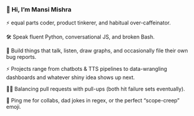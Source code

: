 
### 👋 Hi, I’m Mansi Mishra

⚡ equal parts coder, product tinkerer, and habitual over-caffeinator.

🛠 Speak fluent Python, conversational JS, and broken Bash.

🤖 Build things that talk, listen, draw graphs, and occasionally file their own bug reports.

⚡ Projects range from chatbots & TTS pipelines to data-wrangling dashboards and whatever shiny idea shows up next.

🏋️‍♀️ Balancing pull requests with pull-ups (both hit failure sets eventually).

💌 Ping me for collabs, dad jokes in regex, or the perfect “scope-creep” emoji.
